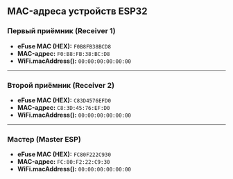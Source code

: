 ## MAC-адреса устройств ESP32

### Первый приёмник (Receiver 1)
- **eFuse MAC (HEX):** `F0B8FB38BCD8`
- **MAC-адрес:** `F0:B8:FB:38:BC:D8`
- **WiFi.macAddress():** `00:00:00:00:00:00`

---

### Второй приёмник (Receiver 2)
- **eFuse MAC (HEX):** `C83D4576EFD0`
- **MAC-адрес:** `C8:3D:45:76:EF:D0`
- **WiFi.macAddress():** `00:00:00:00:00:00`

---

### Мастер (Master ESP)
- **eFuse MAC (HEX):** `FC80F222C930`
- **MAC-адрес:** `FC:80:F2:22:C9:30`
- **WiFi.macAddress():** `00:00:00:00:00:00`